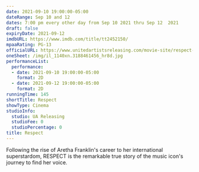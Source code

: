 ```yaml
---
date: 2021-09-10 19:00:00-05:00
dateRange: Sep 10 and 12
dates: 7:00 pm every other day from Sep 10 2021 thru Sep 12  2021
draft: false
expiryDate: 2021-09-12
imdbURL: https://www.imdb.com/title/tt2452150/
mpaaRating: PG-13
officialURL: https://www.unitedartistsreleasing.com/movie-site/respect-2
oneSheet: /img/il_1140xn.3188461456_hr8d.jpg
performanceList:
  performance:
  - date: 2021-09-10 19:00:00-05:00
    format: 2D
  - date: 2021-09-12 19:00:00-05:00
    format: 2D
runningTime: 145
shortTitle: Respect
showType: Cinema
studioInfo:
  studio: UA Releasing
  studioFee: 0
  studioPercentage: 0
title: Respect
---
```


Following the rise of Aretha Franklin's career to her international superstardom, RESPECT is the remarkable true story of the music icon's journey to find her voice.